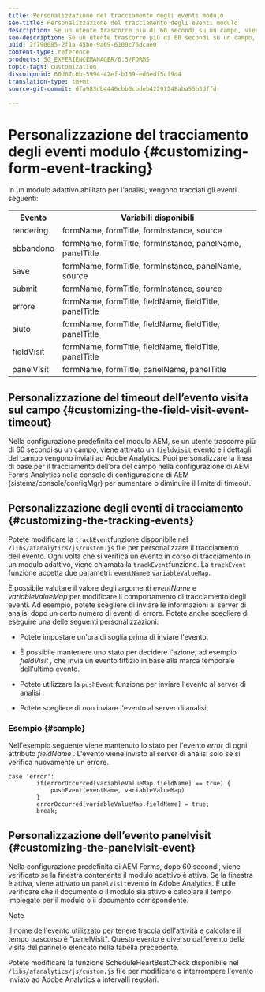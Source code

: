 ```yaml
---
title: Personalizzazione del tracciamento degli eventi modulo
seo-title: Personalizzazione del tracciamento degli eventi modulo
description: Se un utente trascorre più di 60 secondi su un campo, viene attivato un evento field visit e i dettagli del campo vengono inviati ad Adobe SiteCatalyst.
seo-description: Se un utente trascorre più di 60 secondi su un campo, viene attivato un evento field visit e i dettagli del campo vengono inviati ad Adobe SiteCatalyst.
uuid: 2f790085-2f1a-45be-9a69-6100c76dcae0
content-type: reference
products: SG_EXPERIENCEMANAGER/6.5/FORMS
topic-tags: customization
discoiquuid: 60d67c6b-5994-42ef-b159-ed6edf5cf9d4
translation-type: tm+mt
source-git-commit: dfa983db4446cbb0cbdeb42297248aba55b3dffd

---
```



# Personalizzazione del tracciamento degli eventi modulo {#customizing-form-event-tracking}

In un modulo adattivo abilitato per l&#39;analisi, vengono tracciati gli eventi seguenti:

<table>
 <tbody>
  <tr>
   <th>Evento</th>
   <th>Variabili disponibili</th>
  </tr>
  <tr>
   <td>rendering</td>
   <td>formName, formTitle, formInstance, source</td>
  </tr>
  <tr>
   <td>abbandono</td>
   <td>formName, formTitle, formInstance, panelName, panelTitle</td>
  </tr>
  <tr>
   <td>save</td>
   <td>formName, formTitle, formInstance, panelName, source</td>
  </tr>
  <tr>
   <td>submit</td>
   <td>formName, formTitle, formInstance, source</td>
  </tr>
  <tr>
   <td>errore</td>
   <td>formName, formTitle, fieldName, fieldTitle, panelTitle</td>
  </tr>
  <tr>
   <td>aiuto</td>
   <td>formName, formTitle, fieldName, fieldTitle, panelTitle</td>
  </tr>
  <tr>
   <td>fieldVisit</td>
   <td>formName, formTitle, fieldName, fieldTitle, panelTitle<br /> </td>
  </tr>
  <tr>
   <td>panelVisit</td>
   <td>formName, formTitle, panelName, panelTitle</td>
  </tr>
 </tbody>
</table>

## Personalizzazione del timeout dell’evento visita sul campo {#customizing-the-field-visit-event-timeout}

Nella configurazione predefinita del modulo AEM, se un utente trascorre più di 60 secondi su un campo, viene attivato un `fieldvisit` evento e i dettagli del campo vengono inviati ad Adobe Analytics. Puoi personalizzare la linea di base per il tracciamento dell’ora del campo nella configurazione di AEM Forms Analytics nella console di configurazione di AEM (sistema/console/configMgr) per aumentare o diminuire il limite di timeout.

## Personalizzazione degli eventi di tracciamento {#customizing-the-tracking-events}

Potete modificare la `trackEvent`funzione disponibile nel `/libs/afanalytics/js/custom.js` file per personalizzare il tracciamento dell&#39;evento. Ogni volta che si verifica un evento in corso di tracciamento in un modulo adattivo, viene chiamata la `trackEvent`funzione. La `trackEvent` funzione accetta due parametri: `eventName`e `variableValueMap`.

È possibile valutare il valore degli argomenti *eventName* e *variableValueMap* per modificare il comportamento di tracciamento degli eventi. Ad esempio, potete scegliere di inviare le informazioni al server di analisi dopo un certo numero di eventi di errore. Potete anche scegliere di eseguire una delle seguenti personalizzazioni:

* Potete impostare un&#39;ora di soglia prima di inviare l&#39;evento.
* È possibile mantenere uno stato per decidere l&#39;azione, ad esempio *fieldVisit* , che invia un evento fittizio in base alla marca temporale dell&#39;ultimo evento.
* Potete utilizzare la `pushEvent` funzione per inviare l&#39;evento al server di analisi *.*

* Potete scegliere di non inviare l&#39;evento al server di analisi.

### Esempio {#sample}

Nell&#39;esempio seguente viene mantenuto lo stato per l&#39;evento *error* di ogni attributo *fieldName* . L&#39;evento viene inviato al server di analisi solo se si verifica nuovamente un errore.

```
case 'error':
        if(errorOccurred[variableValueMap.fieldName] == true) {
            pushEvent(eventName, variableValueMap)
        }
        errorOccurred[variableValueMap.fieldName] = true;
        break;
```

## Personalizzazione dell’evento panelvisit {#customizing-the-panelvisit-event}

Nella configurazione predefinita di AEM Forms, dopo 60 secondi, viene verificato se la finestra contenente il modulo adattivo è attiva. Se la finestra è attiva, viene attivato un `panelVisit`evento in Adobe Analytics. È utile verificare che il documento o il modulo sia attivo e calcolare il tempo impiegato per il modulo o il documento corrispondente.

>[!NOTE]
>
>Il nome dell&#39;evento utilizzato per tenere traccia dell&#39;attività e calcolare il tempo trascorso è &quot;panelVisit&quot;. Questo evento è diverso dall’evento della visita del pannello elencato nella tabella precedente.

Potete modificare la funzione ScheduleHeartBeatCheck disponibile nel `/libs/afanalytics/js/custom.js` file per modificare o interrompere l&#39;evento inviato ad Adobe Analytics a intervalli regolari.
